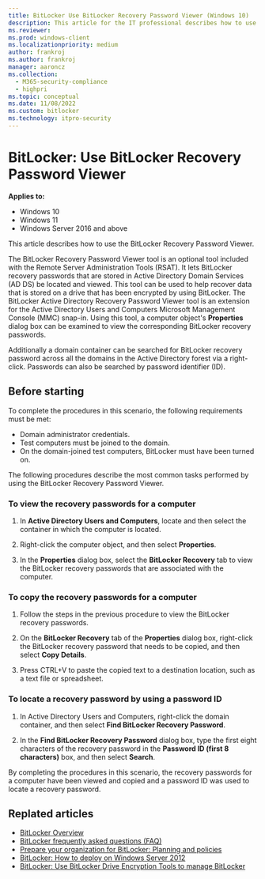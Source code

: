 ```yaml
---
title: BitLocker Use BitLocker Recovery Password Viewer (Windows 10)
description: This article for the IT professional describes how to use the BitLocker Recovery Password Viewer.
ms.reviewer: 
ms.prod: windows-client
ms.localizationpriority: medium
author: frankroj
ms.author: frankroj
manager: aaroncz
ms.collection: 
  - M365-security-compliance
  - highpri
ms.topic: conceptual
ms.date: 11/08/2022
ms.custom: bitlocker
ms.technology: itpro-security
---
```


# BitLocker: Use BitLocker Recovery Password Viewer

**Applies to:**

- Windows 10
- Windows 11
- Windows Server 2016 and above

This article describes how to use the BitLocker Recovery Password Viewer.

The BitLocker Recovery Password Viewer tool is an optional tool included with the Remote Server Administration Tools (RSAT). It lets BitLocker recovery passwords that are stored in Active Directory Domain Services (AD DS) be located and viewed. This tool can be used to help recover data that is stored on a drive that has been encrypted by using BitLocker. The BitLocker Active Directory Recovery Password Viewer tool is an extension for the Active Directory Users and Computers Microsoft Management Console (MMC) snap-in. Using this tool, a computer object's **Properties** dialog box can be examined to view the corresponding BitLocker recovery passwords.

Additionally a domain container can be searched for BitLocker recovery password across all the domains in the Active Directory forest via a right-click. Passwords can also be searched by password identifier (ID).

## Before starting

To complete the procedures in this scenario, the following requirements must be met:

- Domain administrator credentials.
- Test computers must be joined to the domain.
- On the domain-joined test computers, BitLocker must have been turned on.

The following procedures describe the most common tasks performed by using the BitLocker Recovery Password Viewer.

### To view the recovery passwords for a computer

1. In **Active Directory Users and Computers**, locate and then select the container in which the computer is located.

2. Right-click the computer object, and then select **Properties**.

3. In the **Properties** dialog box, select the **BitLocker Recovery** tab to view the BitLocker recovery passwords that are associated with the computer.

### To copy the recovery passwords for a computer

1. Follow the steps in the previous procedure to view the BitLocker recovery passwords.

2. On the **BitLocker Recovery** tab of the **Properties** dialog box, right-click the BitLocker recovery password that needs to be copied, and then select **Copy Details**.

3. Press CTRL+V to paste the copied text to a destination location, such as a text file or spreadsheet.

### To locate a recovery password by using a password ID

1. In Active Directory Users and Computers, right-click the domain container, and then select **Find BitLocker Recovery Password**.

2. In the **Find BitLocker Recovery Password** dialog box, type the first eight characters of the recovery password in the **Password ID (first 8 characters)** box, and then select **Search**.

By completing the procedures in this scenario, the recovery passwords for a computer have been viewed and copied and a password ID was used to locate a recovery password.

## Replated articles

- [BitLocker Overview](bitlocker-overview.md)
- [BitLocker frequently asked questions (FAQ)](bitlocker-frequently-asked-questions.yml)
- [Prepare your organization for BitLocker: Planning and policies](prepare-your-organization-for-bitlocker-planning-and-policies.md)
- [BitLocker: How to deploy on Windows Server 2012](bitlocker-how-to-deploy-on-windows-server.md)
- [BitLocker: Use BitLocker Drive Encryption Tools to manage BitLocker](bitlocker-use-bitlocker-drive-encryption-tools-to-manage-bitlocker.md)
